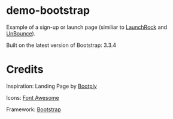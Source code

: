 # demo-bootstrap

Example of a sign-up or launch page (similiar to [LaunchRock] and [UnBounce]).

Built on the latest version of Bootstrap: 3.3.4

# Credits

Inspiration: Landing Page by [Bootply]

Icons: [Font Awesome]

Framework: [Bootstrap]

[LaunchRock]:launchrock.co
[UnBounce]:unbounce.com
[Bootply]:bootply.com/K3Brkvm50w
[Font Awesome]:fortawesome.github.io/Font-Awesome/
[Bootstrap]:getbootstrap.com